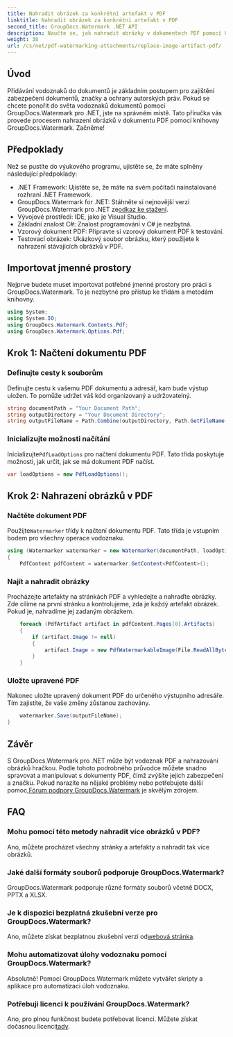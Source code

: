 ```yaml
---
title: Nahradit obrázek za konkrétní artefakt v PDF
linktitle: Nahradit obrázek za konkrétní artefakt v PDF
second_title: GroupDocs.Watermark .NET API
description: Naučte se, jak nahradit obrázky v dokumentech PDF pomocí GroupDocs.Watermark for .NET, pomocí tohoto komplexního, podrobného návodu.
weight: 38
url: /cs/net/pdf-watermarking-attachments/replace-image-artifact-pdf/
---
```

## Úvod
Přidávání vodoznaků do dokumentů je základním postupem pro zajištění zabezpečení dokumentů, značky a ochrany autorských práv. Pokud se chcete ponořit do světa vodoznaků dokumentů pomocí GroupDocs.Watermark pro .NET, jste na správném místě. Tato příručka vás provede procesem nahrazení obrázků v dokumentu PDF pomocí knihovny GroupDocs.Watermark. Začněme!
## Předpoklady
Než se pustíte do výukového programu, ujistěte se, že máte splněny následující předpoklady:
- .NET Framework: Ujistěte se, že máte na svém počítači nainstalované rozhraní .NET Framework.
-  GroupDocs.Watermark for .NET: Stáhněte si nejnovější verzi GroupDocs.Watermark pro .NET ze[odkaz ke stažení](https://releases.groupdocs.com/Watermark/net/).
- Vývojové prostředí: IDE, jako je Visual Studio.
- Základní znalost C#: Znalost programování v C# je nezbytná.
- Vzorový dokument PDF: Připravte si vzorový dokument PDF k testování.
- Testovací obrázek: Ukázkový soubor obrázku, který použijete k nahrazení stávajících obrázků v PDF.
## Importovat jmenné prostory
Nejprve budete muset importovat potřebné jmenné prostory pro práci s GroupDocs.Watermark. To je nezbytné pro přístup ke třídám a metodám knihovny.
```csharp
using System;
using System.IO;
using GroupDocs.Watermark.Contents.Pdf;
using GroupDocs.Watermark.Options.Pdf;
```

## Krok 1: Načtení dokumentu PDF
### Definujte cesty k souborům
Definujte cestu k vašemu PDF dokumentu a adresář, kam bude výstup uložen. To pomůže udržet váš kód organizovaný a udržovatelný.
```csharp
string documentPath = "Your Document Path";
string outputDirectory = "Your Document Directory";
string outputFileName = Path.Combine(outputDirectory, Path.GetFileName(documentPath));
```
### Inicializujte možnosti načítání
 Inicializujte`PdfLoadOptions` pro načtení dokumentu PDF. Tato třída poskytuje možnosti, jak určit, jak se má dokument PDF načíst.
```csharp
var loadOptions = new PdfLoadOptions();
```
## Krok 2: Nahrazení obrázků v PDF
### Načtěte dokument PDF
 Použijte`Watermarker` třídy k načtení dokumentu PDF. Tato třída je vstupním bodem pro všechny operace vodoznaku.
```csharp
using (Watermarker watermarker = new Watermarker(documentPath, loadOptions))
{
    PdfContent pdfContent = watermarker.GetContent<PdfContent>();
```
### Najít a nahradit obrázky
Procházejte artefakty na stránkách PDF a vyhledejte a nahraďte obrázky. Zde cílíme na první stránku a kontrolujeme, zda je každý artefakt obrázek. Pokud je, nahradíme jej zadaným obrázkem.
```csharp
    foreach (PdfArtifact artifact in pdfContent.Pages[0].Artifacts)
    {
        if (artifact.Image != null)
        {
            artifact.Image = new PdfWatermarkableImage(File.ReadAllBytes("Your Image Path"));
        }
    }
```
### Uložte upravené PDF
Nakonec uložte upravený dokument PDF do určeného výstupního adresáře. Tím zajistíte, že vaše změny zůstanou zachovány.
```csharp
    watermarker.Save(outputFileName);
}
```

## Závěr
 S GroupDocs.Watermark pro .NET může být vodoznak PDF a nahrazování obrázků hračkou. Podle tohoto podrobného průvodce můžete snadno spravovat a manipulovat s dokumenty PDF, čímž zvýšíte jejich zabezpečení a značku. Pokud narazíte na nějaké problémy nebo potřebujete další pomoc,[Fórum podpory GroupDocs.Watermark](https://forum.groupdocs.com/c/watermark/19) je skvělým zdrojem.
## FAQ
### Mohu pomocí této metody nahradit více obrázků v PDF?
Ano, můžete procházet všechny stránky a artefakty a nahradit tak více obrázků.
### Jaké další formáty souborů podporuje GroupDocs.Watermark?
GroupDocs.Watermark podporuje různé formáty souborů včetně DOCX, PPTX a XLSX.
### Je k dispozici bezplatná zkušební verze pro GroupDocs.Watermark?
 Ano, můžete získat bezplatnou zkušební verzi od[webová stránka](https://releases.groupdocs.com/).
### Mohu automatizovat úlohy vodoznaku pomocí GroupDocs.Watermark?
Absolutně! Pomocí GroupDocs.Watermark můžete vytvářet skripty a aplikace pro automatizaci úloh vodoznaku.
### Potřebuji licenci k používání GroupDocs.Watermark?
 Ano, pro plnou funkčnost budete potřebovat licenci. Můžete získat dočasnou licenci[tady](https://purchase.groupdocs.com/temporary-license/).